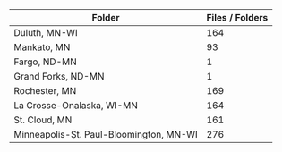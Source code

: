 | Folder                                  |   Files / Folders |
|-----------------------------------------|-------------------|
| Duluth, MN-WI                           |               164 |
| Mankato, MN                             |                93 |
| Fargo, ND-MN                            |                 1 |
| Grand Forks, ND-MN                      |                 1 |
| Rochester, MN                           |               169 |
| La Crosse-Onalaska, WI-MN               |               164 |
| St. Cloud, MN                           |               161 |
| Minneapolis-St. Paul-Bloomington, MN-WI |               276 |